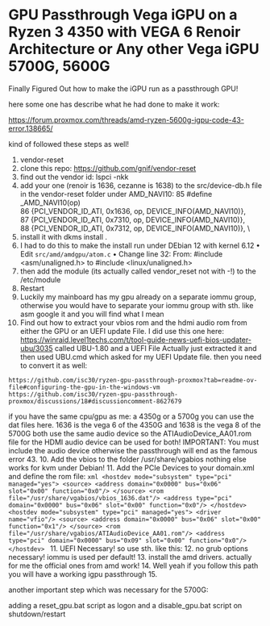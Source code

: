 # GPU Passthrough Vega iGPU on a Ryzen 3 4350 with VEGA 6 Renoir Architecture or Any other Vega iGPU 5700G, 5600G

Finally Figured Out how to make the iGPU run as a passthrough GPU!

here some one has describe what he had done to make it work:

https://forum.proxmox.com/threads/amd-ryzen-5600g-igpu-code-43-error.138665/

kind of followed these steps as well!

1. vendor-reset
  1. clone this repo: https://github.com/gnif/vendor-reset
  2. find out the vendor id: lspci -nkk
  3. add your one (renoir is 1636, cezanne is 1638) to the src/device-db.h file in the vendor-reset folder under AMD_NAVI10:
      85 #define _AMD_NAVI10(op) \
      86     {PCI_VENDOR_ID_ATI, 0x1636, op, DEVICE_INFO(AMD_NAVI10)}, \
      87     {PCI_VENDOR_ID_ATI, 0x7310, op, DEVICE_INFO(AMD_NAVI10)}, \
      88     {PCI_VENDOR_ID_ATI, 0x7312, op, DEVICE_INFO(AMD_NAVI10)}, \
  4. install it with dkms install .
  5.  I had to do this to make the install run under DEbian 12 with kernel 6.12
    	•	Edit `src/amd/amdgpu/atom.c`
	    •	Change line 32: From:
       #include <asm/unaligned.h>
        to
       #include <linux/unaligned.h>
  6. then add the module (its actually called vendor_reset not with -!) to the /etc/module
  7. Restart
  8. Luckily my mainboard has my gpu already on a separate iommu group, otherwise you would have to separate your iommu group with sth. like asm google it and you will find what I mean
  9. Find out how to extract your vbios rom and the hdmi audio rom from either the GPU or an UEFI update File. I did use this one here: https://winraid.level1techs.com/t/tool-guide-news-uefi-bios-updater-ubu/3035 called UBU-1.80 and a UEFI File
      Actually just extracted it and then used UBU.cmd which asked for my UEFI Update file.
	then you need to convert it as well:
	
 	https://github.com/isc30/ryzen-gpu-passthrough-proxmox?tab=readme-ov-file#configuring-the-gpu-in-the-windows-vm
	https://github.com/isc30/ryzen-gpu-passthrough-proxmox/discussions/18#discussioncomment-8627679

  if you have the same cpu/gpu as me: a 4350g or a 5700g you can use the dat files here. 1636 is the vega 6 of the 4350G and 1638 is the vega 8 of the 5700G
  both use the same audio device so the ATIAudioDevice_AA01.rom file for the HDMI audio device can be used for both!
  IMPORTANT: You must include the audio device otherwise the passthrough will end as the famous error 43. 
  10. Add the vbios to the folder /usr/share/vgabios nothing else works for kvm under Debian!
  11. Add the PCIe Devices to your domain.xml and define the rom file:
     ```xml
     <hostdev mode="subsystem" type="pci" managed="yes">
      <source>
        <address domain="0x0000" bus="0x06" slot="0x00" function="0x0"/>
      </source>
      <rom file="/usr/share/vgabios/vbios_1636.dat"/>
      <address type="pci" domain="0x0000" bus="0x06" slot="0x00" function="0x0"/>
    </hostdev>
    <hostdev mode="subsystem" type="pci" managed="yes">
      <driver name="vfio"/>
      <source>
        <address domain="0x0000" bus="0x06" slot="0x00" function="0x1"/>
      </source>
      <rom file="/usr/share/vgabios/ATIAudioDevice_AA01.rom"/>
      <address type="pci" domain="0x0000" bus="0x09" slot="0x00" function="0x0"/>
    </hostdev>
    ```
  11. UEFI Necessary! so use sth. like this: 
  12. no grub options necessary! iommu is used per default!
  13. install the amd drivers. actually for me the official ones from amd work!
  14. Well yeah if you follow this path you will have a working igpu passthrough
  15. 

  another important step which was necessary for the 5700G:

  adding a reset_gpu.bat script as logon
  and a disable_gpu.bat script on shutdown/restart
